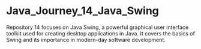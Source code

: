 # Java_Journey_14_Java_Swing
Repository 14 focuses on Java Swing, a powerful graphical user interface toolkit used for creating desktop applications in Java. It covers the basics of Swing and its importance in modern-day software development.
